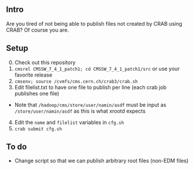 ## Intro
Are you tired of not being able to publish files not created by CRAB using CRAB? Of course you are.

## Setup
0. Check out this repository
1. `cmsrel CMSSW_7_4_1_patch1; cd CMSSW_7_4_1_patch1/src` or use your favorite release
2. `cmsenv; source /cvmfs/cms.cern.ch/crab3/crab.sh`
3. Edit filelist.txt to have one file to publish per line (each crab job publishes one file)
* Note that `/hadoop/cms/store/user/namin/asdf` must be input as `/store/user/namin/asdf` as this is what xrootd expects
4. Edit the `name` and `filelist` variables in `cfg.sh`
5. `crab submit cfg.sh`

## To do
* Change script so that we can publish arbitrary root files (non-EDM files)

